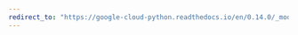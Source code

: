 ```yaml
---
redirect_to: "https://google-cloud-python.readthedocs.io/en/0.14.0/_modules/gcloud/monitoring/resource.html"
---
```

